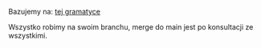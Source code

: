 Bazujemy na:
[tej gramatyce](https://github.com/mateiw/littlebasic/blob/master/src/main/java/org/littlebasic/LittleBasicVisitor.java)

Wszystko robimy na swoim branchu, merge do main jest po konsultacji ze wszystkimi.
